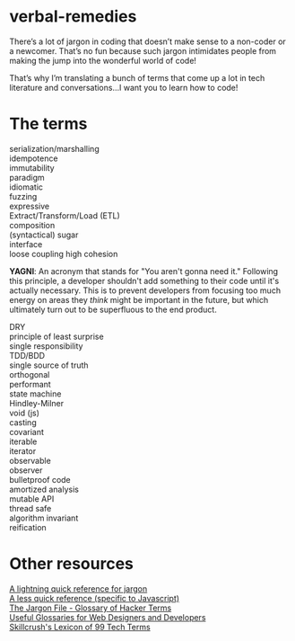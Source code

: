 # verbal-remedies
There’s a lot of jargon in coding that doesn’t make sense to a non-coder or a newcomer. That’s no fun because such jargon intimidates people from making the jump into the wonderful world of code!

That’s why I’m translating a bunch of terms that come up a lot in tech literature and conversations…I want you to learn how to code!

# The terms

serialization/marshalling  
idempotence  
immutability  
paradigm  
idiomatic  
fuzzing  
expressive  
Extract/Transform/Load (ETL)  
composition  
(syntactical) sugar  
interface  
loose coupling high cohesion  

**YAGNI**: An acronym that stands for "You aren't gonna need it." Following
this principle, a developer shouldn't add something to their code until it's
actually necessary. This is to prevent developers from focusing too much
energy on areas they *think* might be important in the future, but which
ultimately turn out to be superfluous to the end product.

DRY  
principle of least surprise  
single responsibility  
TDD/BDD  
single source of truth  
orthogonal  
performant  
state machine  
Hindley-Milner  
void (js)  
casting  
covariant  
iterable  
iterator  
observable  
observer  
bulletproof code  
amortized analysis  
mutable API  
thread safe  
algorithm invariant  
reification  

# Other resources

[A lightning quick reference for jargon](https://twitter.com/searls/status/609521655405113344)  
[A less quick reference (specific to Javascript)](https://github.com/HugoGiraudel/SJSJ)  
[The Jargon File - Glossary of Hacker Terms](http://www.catb.org/jargon/html/go01.html)  
[Useful Glossaries for Web Designers and Developers](https://www.smashingmagazine.com/2009/05/useful-glossaries-for-web-designers-and-developers/)  
[Skillcrush's Lexicon of 99 Tech Terms](http://skillcrush.com/2015/03/26/99-tech-terms/)  
